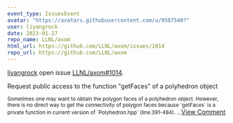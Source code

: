 ```yaml
---
event_type: IssuesEvent
avatar: "https://avatars.githubusercontent.com/u/9587540?"
user: liyangrock
date: 2023-01-27
repo_name: LLNL/axom
html_url: https://github.com/LLNL/axom/issues/1014
repo_url: https://github.com/LLNL/axom
---
```


<a href='https://github.com/liyangrock' target='_blank'>liyangrock</a> open issue <a href='https://github.com/LLNL/axom/issues/1014' target='_blank'>LLNL/axom#1014</a>.

<p>Request public access to the function "getFaces" of a polyhedron object</p><small>Sometimes one may want to obtain the polygon faces of a polyhedron object. However, there is no direct way to get the connectivity of polygon faces because `getFaces` is a private function in current version of `Polyhedron.hpp` (line.391-484)....</small><a href='https://github.com/LLNL/axom/issues/1014' target='_blank'>View Comment</a>